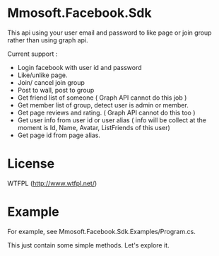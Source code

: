 # Mmosoft.Facebook.Sdk
This api using your user email and password to like page or join group rather than using graph api.

Current support :
- Login facebook with user id and password
- Like/unlike page.
- Join/ cancel join group
- Post to wall, post to group
- Get friend list of someone ( Graph API cannot do this job )
- Get member list of group, detect user is admin or member.
- Get page reviews and rating. ( Graph API cannot do this too )
- Get user info from user id or user alias ( info will be collect at the moment is Id, Name, Avatar, ListFriends of this user)
- Get page id from page alias.

# License
WTFPL (http://www.wtfpl.net/)

# Example
For example, see Mmosoft.Facebook.Sdk.Examples/Program.cs.

This just contain some simple methods. Let's explore it.

